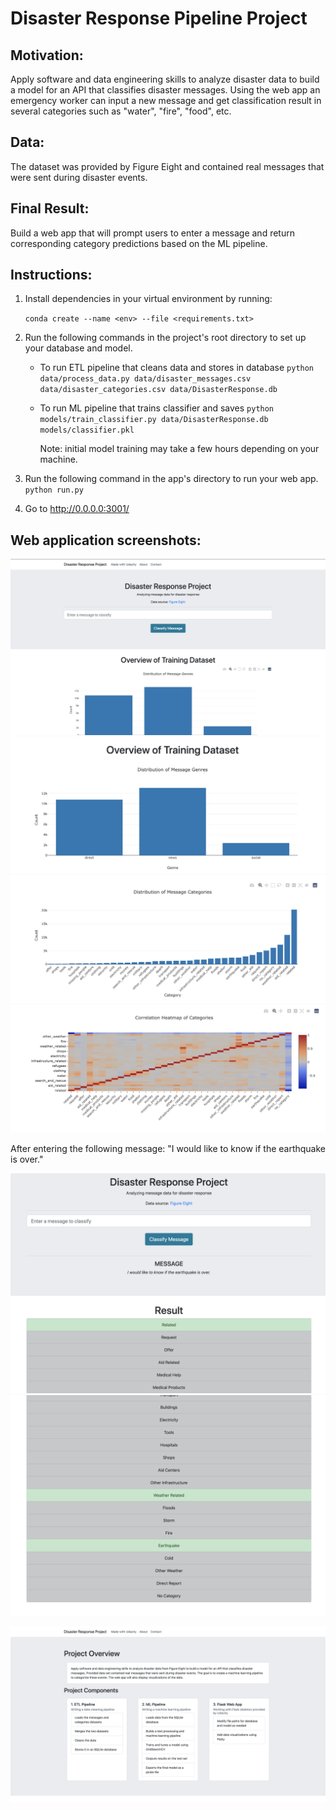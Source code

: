# Disaster Response Pipeline Project

## Motivation:

Apply software and data engineering skills to analyze disaster data to build a model for an API that classifies disaster messages. Using the web app an emergency worker can input a new message and get classification result in several categories such as "water", "fire", "food", etc.

## Data:

The dataset was provided by Figure Eight and contained real messages that were sent during disaster events.

## Final Result:

Build a web app that will prompt users to enter a message and return corresponding category predictions based on the ML pipeline.

## Instructions:

1. Install dependencies in your virtual environment by running:

   `conda create --name <env> --file <requirements.txt>`

2. Run the following commands in the project's root directory to set up your database and model.

   - To run ETL pipeline that cleans data and stores in database
     `python data/process_data.py data/disaster_messages.csv data/disaster_categories.csv data/DisasterResponse.db`
   - To run ML pipeline that trains classifier and saves
     `python models/train_classifier.py data/DisasterResponse.db models/classifier.pkl`

     Note: initial model training may take a few hours depending on your machine.

3. Run the following command in the app's directory to run your web app.
   `python run.py`

4. Go to http://0.0.0.0:3001/

## Web application screenshots:

![main](data/img/main.png)
![main](data/img/genres.png)
![main](data/img/categories.png)
![main](data/img/corr.png)

After entering the following message: "I would like to know if the earthquake is over."

![main](data/img/classification1.png)
![main](data/img/classification2.png)

![main](data/img/about.png)
